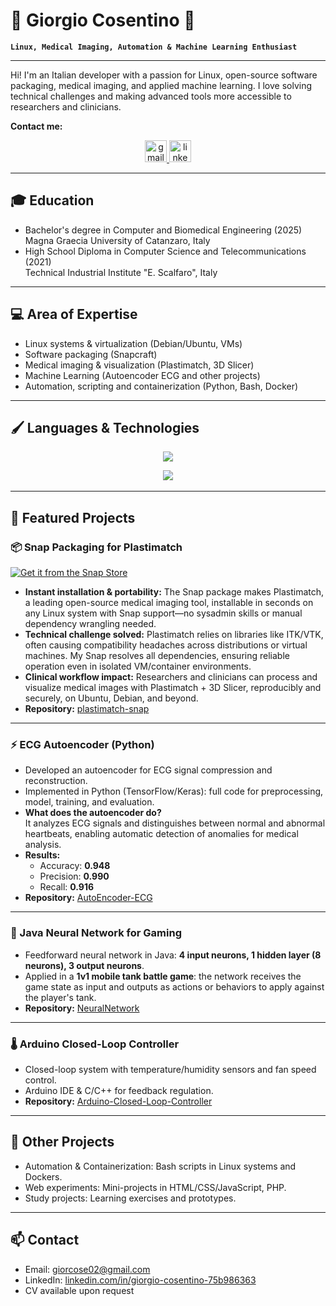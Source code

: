 # 🦾 Giorgio Cosentino 🦾

**``Linux, Medical Imaging, Automation & Machine Learning Enthusiast``**

---

Hi! I'm an Italian developer with a passion for Linux, open-source software packaging, medical imaging, and applied machine learning. I love solving technical challenges and making advanced tools more accessible to researchers and clinicians.


**Contact me:**

<div align="center">
  <a href="mailto:giorcose02@gmail.com" target="_blank">
    <img src="https://img.shields.io/static/v1?message=Gmail&logo=gmail&label=&color=EA4335&logoColor=white&labelColor=&style=for-the-badge" height="35" alt="gmail logo"  />
  </a>
  <a href="https://linkedin.com/in/giorgio-cosentino-75b986363" target="_blank">
    <img src="https://img.shields.io/static/v1?message=LinkedIn&logo=linkedin&label=&color=0077B5&logoColor=white&labelColor=&style=for-the-badge" height="35" alt="linkedin logo"  />
  </a>
</div>

---

## 🎓 Education
- Bachelor's degree in Computer and Biomedical Engineering (2025)  
  Magna Graecia University of Catanzaro, Italy
- High School Diploma in Computer Science and Telecommunications (2021)  
  Technical Industrial Institute "E. Scalfaro", Italy

---

## 💻 Area of Expertise
<ul>
  <li>Linux systems & virtualization (Debian/Ubuntu, VMs)</li>
  <li>Software packaging (Snapcraft)</li>
  <li>Medical imaging & visualization (Plastimatch, 3D Slicer)</li>
  <li>Machine Learning (Autoencoder ECG and other projects)</li>
  <li>Automation, scripting and containerization (Python, Bash, Docker)</li>
</ul>

---

## 🖌️ Languages & Technologies

<p align="center">
  <img src="https://skillicons.dev/icons?i=py,cpp,java,php,js" />
</p>
<p align="center">
  <img src="https://skillicons.dev/icons?i=linux,docker,mysql" />
  &#x200B;
</p>

---

## 🚀 Featured Projects

### 📦 Snap Packaging for Plastimatch

[![Get it from the Snap Store](https://snapcraft.io/static/images/badges/en/snap-store-black.svg)](https://snapcraft.io/plastimatch)

- **Instant installation & portability:** The Snap package makes Plastimatch, a leading open-source medical imaging tool, installable in seconds on any Linux system with Snap support—no sysadmin skills or manual dependency wrangling needed.
- **Technical challenge solved:** Plastimatch relies on libraries like ITK/VTK, often causing compatibility headaches across distributions or virtual machines. My Snap resolves all dependencies, ensuring reliable operation even in isolated VM/container environments.
- **Clinical workflow impact:** Researchers and clinicians can process and visualize medical images with Plastimatch + 3D Slicer, reproducibly and securely, on Ubuntu, Debian, and beyond.
- **Repository:** [plastimatch-snap](https://github.com/GiorgioCosentino/plastimatch-snap)

---

### ⚡ ECG Autoencoder (Python)
- Developed an autoencoder for ECG signal compression and reconstruction.
- Implemented in Python (TensorFlow/Keras): full code for preprocessing, model, training, and evaluation.
- **What does the autoencoder do?**  
  It analyzes ECG signals and distinguishes between normal and abnormal heartbeats, enabling automatic detection of anomalies for medical analysis.
- **Results:**  
  - Accuracy: **0.948**
  - Precision: **0.990**
  - Recall: **0.916**
- **Repository:** [AutoEncoder-ECG](https://github.com/GiorgioCosentino/AutoEncoder-ECG)

---

### 🤖 Java Neural Network for Gaming
- Feedforward neural network in Java: **4 input neurons, 1 hidden layer (8 neurons), 3 output neurons**.
- Applied in a **1v1 mobile tank battle game**: the network receives the game state as input and outputs as actions or behaviors to apply against the player's tank.
- **Repository:** [NeuralNetwork](https://github.com/GiorgioCosentino/NeuralNetwork)

---

### 🌡️ Arduino Closed-Loop Controller
- Closed-loop system with temperature/humidity sensors and fan speed control.
- Arduino IDE & C/C++ for feedback regulation.
- **Repository:** [Arduino-Closed-Loop-Controller](https://github.com/GiorgioCosentino/Arduino-Closed-Loop-Controller-DHT11)

---

## 📂 Other Projects
- Automation & Containerization: Bash scripts in Linux systems and Dockers.
- Web experiments: Mini-projects in HTML/CSS/JavaScript, PHP.
- Study projects: Learning exercises and prototypes.

---

## 📫 Contact
- Email: [giorcose02@gmail.com](mailto:giorcose02@gmail.com)
- LinkedIn: [linkedin.com/in/giorgio-cosentino-75b986363](https://linkedin.com/in/giorgio-cosentino-75b986363)
- CV available upon request
